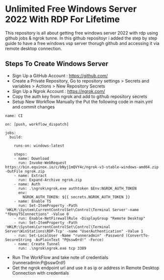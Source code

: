 # Unlimited Free Windows Server 2022 With RDP For Lifetime
This repository is all about getting free windows server 2022 with rdp using github jobs & ngrok tunne. In this github repositoyr i added the step by step guide to have a free windows vsp server thorugh github and accessing it via remote desktop connection.

## Steps To Create Windows Server
* Sign Up a GitHub Account : https://github.com/
* Create a Private Repository, Go to repository settings > Secrets and variables > Actions > New Repository Secrets
* Sign Up a Ngrok Account : https://ngrok.com/
* Copy the auth key from ngrok and add to github repository secrets
* Setup New Workflow Manually the Put the following code in main.yml and commit changes 
```
name: CI

on: [push, workflow_dispatch]

jobs:
  build:

    runs-on: windows-latest

    steps:
    - name: Download
      run: Invoke-WebRequest https://bin.equinox.io/c/bNyj1mQVY4c/ngrok-v3-stable-windows-amd64.zip -OutFile ngrok.zip
    - name: Extract
      run: Expand-Archive ngrok.zip
    - name: Auth
      run: .\ngrok\ngrok.exe authtoken $Env:NGROK_AUTH_TOKEN
      env:
        NGROK_AUTH_TOKEN: ${{ secrets.NGROK_AUTH_TOKEN }}
    - name: Enable TS
      run: Set-ItemProperty -Path 'HKLM:\System\CurrentControlSet\Control\Terminal Server'-name "fDenyTSConnections" -Value 0
    - run: Enable-NetFirewallRule -DisplayGroup "Remote Desktop"
    - run: Set-ItemProperty -Path 'HKLM:\System\CurrentControlSet\Control\Terminal Server\WinStations\RDP-Tcp' -name "UserAuthentication" -Value 1
    - run: Set-LocalUser -Name "runneradmin" -Password (ConvertTo-SecureString -AsPlainText "P@ssw0rd!" -Force)
    - name: Create Tunnel
      run: .\ngrok\ngrok.exe tcp 3389

```
* Run The WorkFlow and take note of credentials (runneradmin:P@ssw0rd!)
* Get the ngrok endpoint url and use it as ip or address in Remote Desktop Connection with credentials

